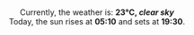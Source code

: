 <p  align="center"><br/>Currently, the weather is: <b> 23°C, <i>clear sky</i></b></br>Today, the sun rises at <b>05:10</b> and sets at <b>19:30</b>.</p>